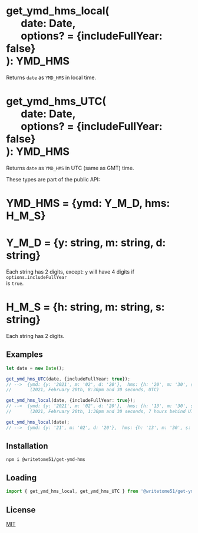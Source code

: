 # get_ymd_hms_local(<br>&nbsp;&nbsp;&nbsp;&nbsp;&nbsp;&nbsp;date: Date,<br>&nbsp;&nbsp;&nbsp;&nbsp;&nbsp;&nbsp;options? = {includeFullYear: false}<br>): YMD_HMS

Returns `date` as `YMD_HMS` in local time.

# get_ymd_hms_UTC(<br>&nbsp;&nbsp;&nbsp;&nbsp;&nbsp;&nbsp;date: Date,<br>&nbsp;&nbsp;&nbsp;&nbsp;&nbsp;&nbsp;options? = {includeFullYear: false}<br>): YMD_HMS

Returns `date` as `YMD_HMS` in UTC (same as GMT) time.

These types are part of the public API:

# YMD_HMS = {ymd: Y_M_D, hms: H_M_S}

# Y_M_D = {y: string, m: string, d: string}
Each string has 2 digits, except: `y` will have 4 digits if `options.includeFullYear`  
is `true`.

# H_M_S = {h: string, m: string, s: string}
Each string has 2 digits.


## Examples
```ts
let date = new Date();

get_ymd_hms_UTC(date, {includeFullYear: true});
// -->  {ymd: {y: '2021', m: '02', d: '20'},  hms: {h: '20', m: '30', s: '30'}}
//       (2021, February 20th, 8:30pm and 30 seconds, UTC)

get_ymd_hms_local(date, {includeFullYear: true});
// -->  {ymd: {y: '2021', m: '02', d: '20'},  hms: {h: '13', m: '30', s: '30'}}
//       (2021, February 20th, 1:30pm and 30 seconds, 7 hours behind UTC)

get_ymd_hms_local(date);
// -->  {ymd: {y: '21', m: '02', d: '20'},  hms: {h: '13', m: '30', s: '30'}}
```

## Installation

`npm i @writetome51/get-ymd-hms`

## Loading
```ts
import { get_ymd_hms_local, get_ymd_hms_UTC } from '@writetome51/get-ymd-hms';
```

## License
[MIT](https://choosealicense.com/licenses/mit/)
